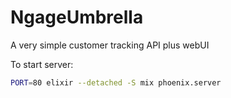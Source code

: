 # NgageUmbrella

A very simple customer tracking API plus webUI

To start server: 
```bash
PORT=80 elixir --detached -S mix phoenix.server
```
